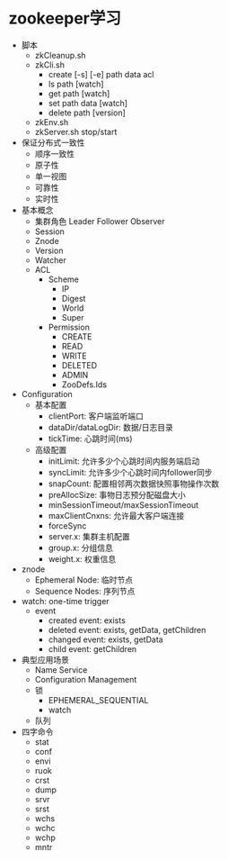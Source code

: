 # zookeeper学习
- 脚本
  - zkCleanup.sh
  - zkCli.sh
    - create [-s] [-e] path data acl
    - ls path [watch]
    - get path [watch]
    - set path data [watch]
    - delete path [version]
  - zkEnv.sh
  - zkServer.sh stop/start
- 保证分布式一致性
  - 顺序一致性
  - 原子性
  - 单一视图
  - 可靠性
  - 实时性
- 基本概念
  - 集群角色 Leader Follower Observer
  - Session
  - Znode
  - Version
  - Watcher
  - ACL
    - Scheme
      - IP
      - Digest
      - World
      - Super
    - Permission
      - CREATE
      - READ
      - WRITE
      - DELETED
      - ADMIN
      - ZooDefs.Ids
- Configuration
  - 基本配置
    - clientPort: 客户端监听端口
    - dataDir/dataLogDir: 数据/日志目录
    - tickTime: 心跳时间(ms)
  - 高级配置
    - initLimit: 允许多少个心跳时间内服务端启动
    - syncLimit: 允许多少个心跳时间内follower同步
    - snapCount: 配置相邻两次数据快照事物操作次数
    - preAllocSize: 事物日志预分配磁盘大小
    - minSessionTimeout/maxSessionTimeout
    - maxClientCnxns: 允许最大客户端连接
    - forceSync
    - server.x: 集群主机配置
    - group.x: 分组信息
    - weight.x: 权重信息
- znode
    - Ephemeral Node: 临时节点
    - Sequence Nodes: 序列节点
- watch: one-time trigger
    - event
        - created event: exists
        - deleted event: exists, getData, getChildren
        - changed event: exists, getData
        - child event: getChildren
- 典型应用场景
    - Name Service
    - Configuration Management
    - 锁
        - EPHEMERAL_SEQUENTIAL
        - watch
    - 队列
- 四字命令
  - stat
  - conf
  - envi
  - ruok
  - crst
  - dump
  - srvr
  - srst
  - wchs
  - wchc
  - wchp
  - mntr